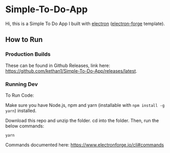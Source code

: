# Simple-To-Do-App

Hi, this is a Simple To Do App I built with [electron][2] ([electron-forge][1] template). 

## How to Run

### Production Builds
These can be found in Github Releases, link here: https://github.com/kethan1/Simple-To-Do-App/releases/latest.

### Running Dev

To Run Code:

Make sure you have Node.js, npm and yarn (installable with `npm install -g yarn`) installed. 

Download this repo and unzip the folder. cd into the folder. Then, run the below 
commands:

```
yarn
```

Commands documented here: https://www.electronforge.io/cli#commands


   [1]: https://www.electronforge.io/
   [2]: https://www.electronjs.org/
